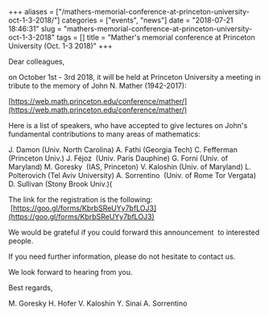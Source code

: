 +++
aliases = ["/mathers-memorial-conference-at-princeton-university-oct-1-3-2018/"]
categories = ["events", "news"]
date = "2018-07-21 18:46:31"
slug = "mathers-memorial-conference-at-princeton-university-oct-1-3-2018"
tags = []
title = "Mather's memorial conference at Princeton University (Oct. 1-3 2018)"
+++

Dear colleagues,

on October 1st - 3rd 2018, it will be held at Princeton University a
meeting in tribute to the memory of John N. Mather (1942-2017):

[https://web.math.princeton.edu/conference/mather/](https://web.math.princeton.edu/conference/mather/)

Here is a list of speakers, who have accepted to give lectures on John's
fundamental contributions to many areas of mathematics:

J. Damon (Univ. North Carolina) A. Fathi (Georgia Tech) C. Fefferman
(Princeton Univ.) J. Féjoz  (Univ. Paris Dauphine) G. Forni (Univ. of
Maryland) M. Goresky  (IAS, Princeton) V. Kaloshin (Univ. of Maryland)
L. Polterovich (Tel Aviv University) A. Sorrentino  (Univ. of Rome Tor
Vergata) D. Sullivan (Stony Brook Univ.)(

The link for the registration is the following:
 [https://goo.gl/forms/KbrbSReUYy7bfLOJ3](https://goo.gl/forms/KbrbSReUYy7bfLOJ3)

We would be grateful if you could forward this announcement  to
interested people.

If you need further information, please do not hesitate to contact us.

We look forward to hearing from you.

Best regards,

M. Goresky H. Hofer V. Kaloshin Y. Sinai A. Sorrentino
